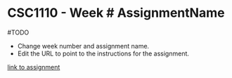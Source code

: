 # CSC1110 - Week # AssignmentName

#TODO 
- Change week number and assignment name.
- Edit the URL to point to the instructions for the assignment.

[link to assignment](https://csse.msoe.us/csc1110/)
